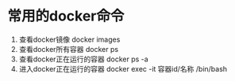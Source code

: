 # 常用的docker命令

1. 查看docker镜像
docker images
2. 查看docker所有容器
docker ps
3. 查看docker正在运行的容器
docker ps -a
4. 进入docker正在运行的容器
docker exec -it 容器id/名称 /bin/bash